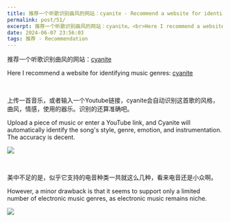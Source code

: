 ```yaml
---
title: 推荐一个听歌识别曲风的网站：cyanite - Recommend a website for identifying music genres：cyanite
permalink: post/51/
excerpt: 推荐一个听歌识别曲风的网站：cyanite。<br>Here I recommend a website for identifying music genres：cyanite.
date: 2024-06-07 23:56:03
tags: 推荐 - Recommendation
---
```


推荐一个听歌识别曲风的网站：[cyanite](https://app.cyanite.ai/library)

Here I recommend a website for identifying music genres: [cyanite](https://app.cyanite.ai/library)

<br>

上传一首音乐，或者输入一个Youtube链接，cyanite会自动识别这首歌的风格，曲风，情感，使用的器乐。识别的还算准确吧。

Upload a piece of music or enter a YouTube link, and Cyanite will automatically identify the song's style, genre, emotion, and instrumentation. The accuracy is decent.

![](1.png)

<br>

美中不足的是，似乎它支持的电音种类一共就这么几种，看来电音还是小众啊。

However, a minor drawback is that it seems to support only a limited number of electronic music genres, as electronic music remains niche.

![](2.png)